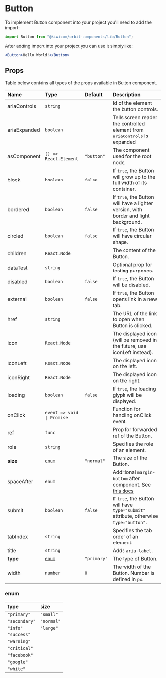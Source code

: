 # Button

To implement Button component into your project you'll need to add the import:

```jsx
import Button from "@kiwicom/orbit-components/lib/Button";
```

After adding import into your project you can use it simply like:

```jsx
<Button>Hello World!</Button>
```

## Props

Table below contains all types of the props available in Button component.

| Name         | Type                       | Default     | Description                                                                                                                                     |
| :----------- | :------------------------- | :---------- | :---------------------------------------------------------------------------------------------------------------------------------------------- |
| ariaControls | `string`                   |             | Id of the element the button controls.                                                                                                          |
| ariaExpanded | `boolean`                  |             | Tells screen reader the controlled element from `ariaControls` is expanded                                                                      |
| asComponent  | `() => React.Element`      | `"button"`  | The component used for the root node.                                                                                                           |
| block        | `boolean`                  | `false`     | If `true`, the Button will grow up to the full width of its container.                                                                          |
| bordered     | `boolean`                  | `false`     | If `true`, the Button will have a lighter version, with border and light background.                                                            |
| circled      | `boolean`                  | `false`     | If `true`, the Button will have circular shape.                                                                                                 |
| children     | `React.Node`               |             | The content of the Button.                                                                                                                      |
| dataTest     | `string`                   |             | Optional prop for testing purposes.                                                                                                             |
| disabled     | `boolean`                  | `false`     | If `true`, the Button will be disabled.                                                                                                         |
| external     | `boolean`                  | `false`     | If `true`, the Button opens link in a new tab.                                                                                                  |
| href         | `string`                   |             | The URL of the link to open when Button is clicked.                                                                                             |
| icon         | `React.Node`               |             | The displayed icon (will be removed in the future, use iconLeft instead).                                                                       |
| iconLeft     | `React.Node`               |             | The displayed icon on the left.                                                                                                                 |
| iconRight    | `React.Node`               |             | The displayed icon on the right.                                                                                                                |
| loading      | `boolean`                  | `false`     | If `true`, the loading glyph will be displayed.                                                                                                 |
| onClick      | `event => void \| Promise` |             | Function for handling onClick event.                                                                                                            |
| ref          | `func`                     |             | Prop for forwarded ref of the Button.                                                                                                           |
| role         | `string`                   |             | Specifies the role of an element.                                                                                                               |
| **size**     | [`enum`](#enum)            | `"normal"`  | The size of the Button.                                                                                                                         |
| spaceAfter   | `enum`                     |             | Additional `margin-bottom` after component. [See this docs](https://github.com/kiwicom/orbit-components/tree/master/src/common/getSpacingToken) |
| submit       | `boolean`                  | `false`     | If `true`, the Button will have `type="submit"` attribute, otherwise `type="button"`.                                                           |
| tabIndex     | `string`                   |             | Specifies the tab order of an element.                                                                                                          |
| title        | `string`                   |             | Adds `aria-label`.                                                                                                                              |
| **type**     | [`enum`](#enum)            | `"primary"` | The type of Button.                                                                                                                             |
| width        | `number`                   | `0`         | The width of the Button. Number is defined in `px`.                                                                                             |

### enum

| type          | size       |
| :------------ | :--------- |
| `"primary"`   | `"small"`  |
| `"secondary"` | `"normal"` |
| `"info"`      | `"large"`  |
| `"success"`   |            |
| `"warning"`   |            |
| `"critical"`  |            |
| `"facebook"`  |            |
| `"google"`    |            |
| `"white"`     |            |
